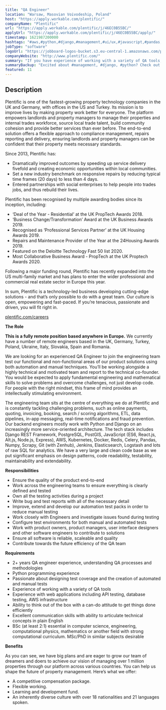 ```yaml
---
title: "QA Engineer"
location: "Warsaw, Masovian Voivodeship, Poland"
host: "https://apply.workable.com/plentific/"
companyName: "Plentific"
url: "https://apply.workable.com/plentific/j/46EC0B55BC/"
applyUrl: "https://apply.workable.com/plentific/j/46EC0B55BC/apply/"
timestamp: 1621987200000
hashtags: "#aws,#python,#django,#management,#ui/ux,#javascript,#pandas,#kubernetes,#docker,#git"
jobType: "software"
logoUrl: "https://jobboard-logos-bucket.s3.eu-central-1.amazonaws.com/plentific"
companyWebsite: "http://www.plentific.com/"
summary: "If you have experience of working with a variety of QA tools, Plentific is looking for someone with your knowledge."
summaryBackup: "Excited about #management, #django, #python? Check out this job post!"
featured: 11
---
```


## Description

Plentific is one of the fastest-growing property technology companies in the UK and Germany, with offices in the US and Turkey. Its mission is to improve lives by making property work better for everyone. The platform empowers landlords and property managers to manage their properties and internal trades workforce, source local trade talent, build community cohesion and provide better services than ever before. The end-to-end solution offers a flexible approach to compliance management, repairs reporting and delivery, ensuring landlords and property managers can be confident that their property meets necessary standards.

Since 2013, Plentific has:

*   Dramatically improved outcomes by speeding up service delivery fivefold and creating economic opportunities within local communities.
*   Set a new industry benchmark on responsive repairs by reducing typical time frames (20 days) to less than 4 days.
*   Entered partnerships with social enterprises to help people into trades jobs, and thus rebuild their lives.

Plentific has been recognised by multiple awarding bodies since its inception, including:

*   ‘Deal of the Year - Residential’ at the UK PropTech Awards 2018.
*   ‘Business Change/Transformation’ Award at the UK Business Awards 2019.
*   Recognised as ‘Professional Services Partner’ at the UK Housing Awards 2019.
*   Repairs and Maintenance Provider of the Year at the 24Housing Awards 2019.
*   Featured on the Deloitte Technology Fast 50 list 2020.
*   Most Collaborative Business Award - PropTech at the UK Proptech Awards 2020.

Following a major funding round, Plentific has recently expanded into the US multi-family market and has plans to enter the wider professional and commercial real estate sector in Europe this year.

In sum, Plentific is a technology-led business developing cutting-edge solutions - and that’s only possible to do with a great team. Our culture is open, empowering and fast-paced. If you’re tenacious, passionate and driven, you will fit right in.

[plentific.com/careers](http://plentific.com/careers)

**The Role**

**This is a fully remote position based anywhere in Europe.** We currently have a number of remote engineers based in the UK, Germany, Turkey, Poland, Ukraine, Italy, Slovakia, Spain and Romania.

We are looking for an experienced QA Engineer to join the engineering team test our functional and non-functional areas of our product solutions using both automation and manual techniques. You’ll be working alongside a highly technical and motivated team and report to the technical co-founder. You would be expected to apply fundamental engineering and mathematical skills to solve problems and overcome challenges, not just develop code. For people with the right mindset, this frame of mind provides an intellectually stimulating environment.

The engineering team sits at the centre of everything we do at Plentific and is constantly tackling challenging problems, such as online payments, quoting, invoicing, booking, search / scoring algorithms, ETL, data pipelines, in-app messaging, real-time notifications and fraud prevention. Our backend engineers mostly work with Python and Django on an increasingly more service-oriented architecture. The tech stack includes Django REST Framework, PostgreSQL, PostGIS, JavaScript (ES6, React.js, Alt.js, Node.js, Express), AWS, Kubernetes, Docker, Redis, Celery, Pandas, Numpy, Scrapy, Git (with Zenhub), Jenkins, Elasticsearch, Logstash and lots of raw SQL for analytics. We have a very large and clean code base as we put significant emphasis on design patterns, code readability, testability, maintainability and extendability.

**Responsibilities**

*   Ensure the quality of the product end-to-end
*   Work across the engineering teams to ensure everything is clearly defined and tested
*   Own all the testing activities during a project
*   Write bug and test reports with all of the necessary detail
*   Improve, extend and develop our automation test packs in order to reduce manual testing
*   Work closely with Engineers and investigate issues found during testing
*   Configure test environments for both manual and automated tests
*   Work with product owners, product managers, user interface designers and other software engineers to contribute to solutions
*   Ensure all software is reliable, scaleable and quality
*   Contribute towards the future efficiency of the QA team

**Requirements**

*   2+ years QA engineer experience, understanding QA processes and methodologies
*   Python programming experience
*   Passionate about designing test coverage and the creation of automated and manual tests
*   Experience of working with a variety of QA tools
*   Experience with web applications including API testing, database testing, AWS infrastructure
*   Ability to think out of the box with a can-do attitude to get things done efficiently
*   Excellent communication skills with ability to articulate technical concepts in plain English
*   BSc (at least 2:1) essential in computer science, engineering, computational physics, mathematics or another field with strong computational curriculum. MSc/PhD in similar subjects desirable

**Benefits**

As you can see, we have big plans and are eager to grow our team of dreamers and doers to achieve our vision of managing over 1 million properties through our platform across various countries. You can help us shape the future of property management. Here’s what we offer:

*   A competitive compensation package.
*   Flexible working.
*   Learning and development fund.
*   An inherently diverse culture with over 18 nationalities and 21 languages spoken.

